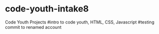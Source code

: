 # code-youth-intake8
Code Youth Projects
#intro to code youth, HTML, CSS, Javascript
#testing commit to renamed account

